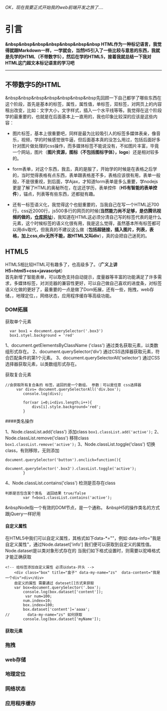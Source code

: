 _OK，现在我要正式开始我的web前端开发之旅了...._
# 引言
**&nbsp&nbsp&nbsp&nbsp&nbsp&nbsp&nbsp HTML作为一种标记语言，我觉得就跟Markdown一样，一学就会，当然H5引入了一些比较与意思的东西，我就是先学的HTML（不带数字5），然后在学的HTML5，接着我就总结一下我对HTML这门超文本标记语言的学习吧**
********
## 不带数字5的HTML

&nbsp&nbsp&nbsp&nbsp&nbsp&nbsp&nbsp先回顾一下自己都学了哪些东西在这个阶段，首先是基本的标签，属性，属性值，单标签，双标签，对网页上的内容租出改变，比如：文字大小，文字样式，插入一个水平线等等。我觉得在这个阶段学的最重要的，也就是在后面基本上一直用的，我也印象比较深的应该是这些内容：<br>
* 图片标签，基本上很重要吧，同样是最为比较吸引人的标签多媒体表亲，像音乐，视频，学的时候感觉很牛逼，但后面基本真的没怎么用过，包括后面好多针对图片做处理的css操作，而多媒体标签不能说没有，不如图片丰富，毕竟一个网站，图片（**图片资源，图标（不包括图标字体），logo**）还是相对较多的。<br>

* form表单，对这个东西，我去，真的是服了，开始学的时候是在表格之后学的，当时觉得表格有点东西，表单跟表格差不多，表格应该很有用，表单一般般，不是很重视，到后面，学Ajax，才知道form表单是多么重要，学nodejs更是了解了HTML的奥秘所在，在这还学历，表单控件（**H5有智能的表单控件**），锚点，列表等有些东西，还都挺有趣。<br>

* 还有一标签语义化，我觉得这个也挺重要的，当我自己在写一个HTML近700行，css近2000行，js500多行的网页的时候(**当然能力尚不足够，是仿腾讯视频的做的，[仓库网址](https://github.com/1793523411/TencentWeb)**)，我知道在HTML这必须分清自己写的标签代表的是什么元素，这个时候标签的语义化很有用，我是这么觉得，虽然基本所有标签都可以用div取代，但我真的不建议这么做（**包括超链接，插入图片，列表，表格，加上css,div无所不能，故HTML又叫div**），真的会把自己迷死的。
## HTML5
HTML5相比较HTML可有趣多了，也高级多了。（**广义上讲H5=html5+css+javascript**）<br>
首先新增了智能表单，可以取色支持自动提示，度量器等丰富的功能满足了许多需求，多媒体标签，对浏览器的兼容性更好，可以自己做自己喜欢的进度条，对标签语义化做的更好了，最重要的一点是做了Dom拓展，还有一些，拖拽，web存储，，地理定位，，网络状态，应用程序缓存等高级功能。

 ### DOM拓展
 
获取单个元素

```
  var box1 = document.querySelector('.box3')
  box1.styel.background = 'red'
```
1、document.getElementsByClassName ('class') 通过类名获取元素，以类数组形式存在。
2、document.querySelector(‘div’) 通过CSS选择器获取元素，符合匹配条件的第1个元素。
3、document.querySelectorAll('selector') 通过CSS选择器获取元素，以类数组形式存在。<br>

 获取复合元素


```
//会获取所有复合条的 标签，返回的是一个数组， 参数：可以是任意 css选择器
     var divs= document.querySelectorAll('div.box');
        console.log(divs);

        for(var i=0;i<divs.length;i++){
            divs[i].style.background='red';
        }
```


 ####类名操作
 
1、Node.classList.add('class') 添加class
`` box1.classList.add('active'); ``
2、Node.classList.remove('class') 移除class
``  box1.classList.remove('active'); ``
3、Node.classList.toggle('class') 切换class，有则移除，无则添加


```
document.querySelector('button').onclick=function(){
            document.querySelector('.box3').classList.toggle('active');
        }
```


4、Node.classList.contains('class') 检测是否存在class
 

```
判断是否包含某个类名  返回结果 true/false
        var f=box1.classList.contains('active');
```


&nbspNode指一个有效的DOM节点，是一个通称。
&nbspH5的操作类名的方式跟jQuery一样好用
 #### 自定义属性
 
 在HTML5中我们可以自定义属性，其格式如下data-*=""，例如
data-info="我是自定义属性"，通过Node.dataset['info'] 我们便可以获取到自定义的属性值。
Node.dataset是以类对象形式存在的
当我们如下格式设置时，则需要以驼峰格式才能正确获取

 

```
<!-- 给标签添加自定义属性 必须以data-开头 -->
    <div class="box" title="盒子" data-my-name="zs"  data-content="我是一个div">div</div>
    自定义的属性 需要通过 dateset[]方式来获取 
    var box=document.querySelector('.box');
        console.log(box.dataset['content']);
         var num=100;
        num.index=10;
        box.index=100;
        box.dataset['content']='aaaa';
//        data-my-name="zs" 如何获取
        console.log(box.dataset['myName']);
```





#### 获取元素

 
 ### 拖拽
 
 ### web存储
 
 ### 地理定位
 
 ### 网络状态
 
 ### 应用程序缓存
 
